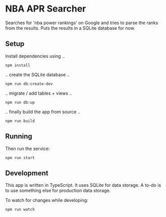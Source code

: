 # NBA APR Searcher

Searches for 'nba power rankings' on Google and tries to parse the ranks from the results.  Puts the results in a SQLite database for now.

## Setup

Install dependencies using ..

`npm install`

.. create the SQLite database ..

`npm run db:create-dev`

.. migrate / add tables + views ..

`npm run db:up`

.. finally build the app from source ..

`npm run build`

## Running

Then run the service:

`npm run start`

## Development

This app is written in TypeScript.  It uses SQLite for data storage. A to-do is to use something else for production data storage.

To watch for changes while developing:

`npm run watch`